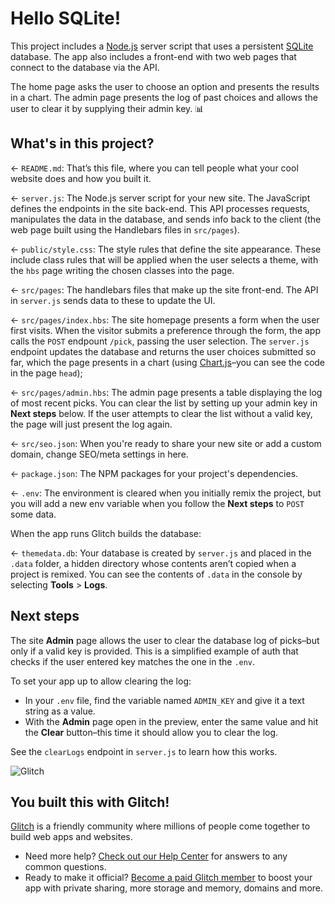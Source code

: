 # Hello SQLite!

This project includes a [Node.js](https://nodejs.org/en/about/) server script that uses a persistent [SQLite](https://www.sqlite.org) database. The app also includes a front-end with two web pages that connect to the database via the API.

The home page asks the user to choose an option and presents the results in a chart. The admin page presents the log of past choices and allows the user to clear it by supplying their admin key. 📊

## What's in this project?

← `README.md`: That’s this file, where you can tell people what your cool website does and how you built it.

← `server.js`: The Node.js server script for your new site. The JavaScript defines the endpoints in the site back-end. This API processes requests, manipulates the data in the database, and sends info back to the client (the web page built using the Handlebars files in `src/pages`).

← `public/style.css`: The style rules that define the site appearance. These include class rules that will be applied when the user selects a theme, with the `hbs` page writing the chosen classes into the page.

← `src/pages`: The handlebars files that make up the site front-end. The API in `server.js` sends data to these to update the UI.

← `src/pages/index.hbs`: The site homepage presents a form when the user first visits. When the visitor submits a preference through the form, the app calls the `POST` endpount `/pick`, passing the user selection. The `server.js` endpoint updates the database and returns the user choices submitted so far, which the page presents in a chart (using [Chart.js](https://www.chartjs.org/docs/)–you can see the code in the page `head`);

← `src/pages/admin.hbs`: The admin page presents a table displaying the log of most recent picks. You can clear the list by setting up your admin key in __Next steps__ below. If the user attempts to clear the list without a valid key, the page will just present the log again.

← `src/seo.json`: When you're ready to share your new site or add a custom domain, change SEO/meta settings in here.

← `package.json`: The NPM packages for your project's dependencies.

← `.env`: The environment is cleared when you initially remix the project, but you will add a new env variable when you follow the __Next steps__ to `POST` some data.

When the app runs Glitch builds the database:

← `themedata.db`: Your database is created by `server.js` and placed in the `.data` folder, a hidden directory whose contents aren’t copied when a project is remixed. You can see the contents of `.data` in the console by selecting __Tools__ >  __Logs__.

## Next steps

The site __Admin__ page allows the user to clear the database log of picks–but only if a valid key is provided. This is a simplified example of auth that checks if the user entered key matches the one in the `.env`.

To set your app up to allow clearing the log:

* In your `.env` file, find the variable named `ADMIN_KEY` and give it a text string as a value.
* With the __Admin__ page open in the preview, enter the same value and hit the __Clear__ button–this time it should allow you to clear the log.

See the `clearLogs` endpoint in `server.js` to learn how this works.

![Glitch](https://cdn.glitch.com/a9975ea6-8949-4bab-addb-8a95021dc2da%2FLogo_Color.svg?v=1602781328576)

## You built this with Glitch!

[Glitch](https://glitch.com) is a friendly community where millions of people come together to build web apps and websites.

- Need more help? [Check out our Help Center](https://help.glitch.com/) for answers to any common questions.
- Ready to make it official? [Become a paid Glitch member](https://glitch.com/pricing) to boost your app with private sharing, more storage and memory, domains and more.
